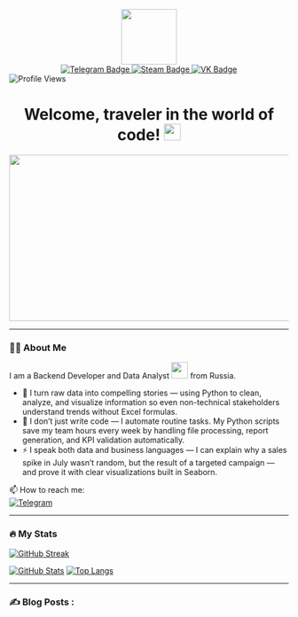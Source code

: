 <div id="header" align="center">
  <img src="https://media4.giphy.com/media/v1.Y2lkPTZjMDliOTUyMnZsaXJmY2JuM3RuaGlnaGNhb2MzNmFpZmplY2c0ZGVxeHFqc3BjOSZlcD12MV9pbnRlcm5hbF9naWZfYnlfaWQmY3Q9Zw/bGgsc5mWoryfgKBx1u/giphy.gif" width="100"/>
</div>

<div id="badges" align="center">
  <a href="https://t.me/TimeToXensonChannel">
    <img src="https://img.shields.io/badge/Telegram-2CA5E0?logo=telegram&logoColor=white" alt="Telegram Badge"/>
  </a>
  <a href="https://steamcommunity.com/id/hardwarehaven/">
    <img src="https://img.shields.io/badge/Steam-171A21?logo=steam&logoColor=white" alt="Steam Badge"/>
  </a>
  <a href="https://vk.com/shterben013">
    <img src="https://img.shields.io/badge/VK-4C75A0?logo=vk&logoColor=white" alt="VK Badge"/>
  </a>
</div>

<img src="https://komarev.com/ghpvc/?username=medvedev013&style=for-the-badge&color=grey" alt="Profile Views"/>

<h1 align="center">
  Welcome, traveler in the world of code!
  <img src="https://media.giphy.com/media/hvRJCLFzcasrR4ia7z/giphy.gif" width="30px"/>
</h1>

<div align="center">
  <img src="https://media.giphy.com/media/dWesBcTLavkZuG35MI/giphy.gif" width="600" height="300"/>
</div>

---

### :man_technologist: About Me
I am a Backend Developer and Data Analyst <img src="https://media.giphy.com/media/WUlplcMpOCEmTGBtBW/giphy.gif" width="30"> from Russia.

- :telescope: I turn raw data into compelling stories — using Python to clean, analyze, and visualize information so even non-technical stakeholders understand trends without Excel formulas.
- :seedling: I don’t just write code — I automate routine tasks. My Python scripts save my team hours every week by handling file processing, report generation, and KPI validation automatically.
- :zap: I speak both data and business languages — I can explain why a sales spike in July wasn’t random, but the result of a targeted campaign — and prove it with clear visualizations built in Seaborn.

:mailbox: How to reach me:  
[![Telegram](https://img.shields.io/badge/Telegram-2CA5E0?logo=telegram&logoColor=white)](https://t.me/TimeToXensonOfficial)

---

### :fire: My Stats
[![GitHub Streak](https://streak-stats.demolab.com/?user=medvedev013&theme=dark&hide_border=true&date_format=j/n[Y])](https://git.io/streak-stats)

[![GitHub Stats](https://github-readme-stats.vercel.app/api?username=medvedev013&show_icons=true&theme=radical&hide_border=true&include_all_commits=true&line_height=24)](https://github.com/anuraghazra/github-readme-stats)
[![Top Langs](https://github-readme-stats.vercel.app/api/top-langs/?username=medvedev013&layout=compact&theme=radical&hide_border=true&exclude_repo=medvedev013.github.io)](https://github.com/anuraghazra/github-readme-stats)

---

### :writing_hand: Blog Posts :
<!-- BLOG-POST-LIST:START -->

<!-- BLOG-POST-LIST:END -->
